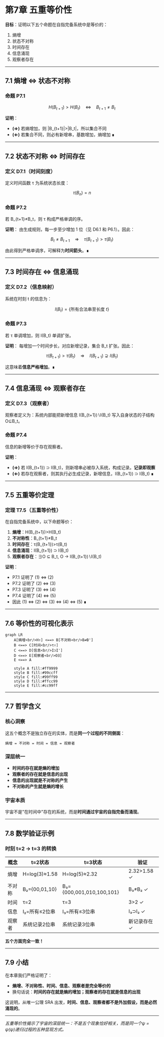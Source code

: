 # 第7章 五重等价性

**目标**：证明以下五个命题在自指完备系统中是等价的：
1. 熵增
2. 状态不对称
3. 时间存在
4. 信息涌现
5. 观察者存在

---

## 7.1 熵增 ⇔ 状态不对称

### 命题 P7.1
```math
H(B_{t+1}) > H(B_t) \quad \Leftrightarrow \quad B_{t+1} \neq B_t
```

**证明**：
- **(⇒)** 若熵增加，则 |B_{t+1}|>|B_t|，所以集合不同
- **(⇐)** 若集合不同，则必有新增串，基数增加，熵增加 ∎

---

## 7.2 状态不对称 ⇔ 时间存在

### 定义 D7.1（时间刻度）
定义时间函数 τ 为系统状态长度：

```math
\tau(B_n) = n
```

### 命题 P7.2
若 B_{t+1}≠B_t，则 τ 构成严格单调的序。

**证明**：
由生成规则，每一步至少增加 1 位（见 D6.1 和 P6.1）。因此：

```math
B_t \neq B_{t+1} \quad \Rightarrow \quad \tau(B_{t+1}) > \tau(B_t)
```

由此得到严格单调序，可解释为**时间箭头**。∎

---

## 7.3 时间存在 ⇔ 信息涌现

### 定义 D7.2（信息映射）
系统在时刻 t 的信息为：

```math
I(B_t) = \{\text{所有合法串至长度 } t\}
```

### 命题 P7.3
若 τ 单调增加，则 I(B_t) 单调扩张。

**证明**：
每增加一个时间步长，对应新增记录，集合 B_t 扩张。因此：

```math
\tau(B_{t+1})>\tau(B_t) \quad \Rightarrow \quad I(B_{t+1}) \supsetneq I(B_t)
```

这意味着**信息严格增加**。∎

---

## 7.4 信息涌现 ⇔ 观察者存在

### 定义 D7.3（观察者）
观察者定义为：系统内部能把新增信息 I(B_{t+1})∖I(B_t) 写入自身状态的子结构 O⊆B_t。

### 命题 P7.4
信息的新增等价于存在观察者。

**证明**：
- **(⇒)** 若 I(B_{t+1}) ⊃ I(B_t)，则新增串必被存入系统，构成记录。**记录即观察**
- **(⇐)** 若存在观察者，则其执行必生成记录，新增信息，I(B_{t+1}) ⊃ I(B_t) ∎

---

## 7.5 五重等价定理

### 定理 T7.5（五重等价性）
在自指完备系统中，以下命题等价：

1. **熵增**：H(B_{t+1})>H(B_t)
2. **不对称性**：B_{t+1}≠B_t  
3. **时间存在**：τ(B_{t+1})>τ(B_t)
4. **信息涌现**：I(B_{t+1}) ⊃ I(B_t)
5. **观察者存在**：∃O ⊆ B_t, O → I(B_{t+1})∖I(B_t)

**证明**：
- P7.1 证明了 (1) ⇔ (2)
- P7.2 证明了 (2) ⇔ (3)  
- P7.3 证明了 (3) ⇔ (4)
- P7.4 证明了 (4) ⇔ (5)
- 因此 (1) ⇔ (2) ⇔ (3) ⇔ (4) ⇔ (5) ∎

---

## 7.6 等价性的可视化表示

```mermaid
graph LR
    A[熵增<br/>H↑] <==> B[不对称<br/>B≠B']
    B <==> C[时间<br/>τ↑]  
    C <==> D[信息<br/>I⊃I']
    D <==> E[观察者<br/>O∃]
    E <==> A
    
    style A fill:#ff9999
    style B fill:#99ccff  
    style C fill:#99ff99
    style D fill:#ffcc99
    style E fill:#cc99ff
```

---

## 7.7 哲学含义

### 核心洞察
这五个概念不是独立存在的实体，而是**同一个过程的不同侧面**：

```
熵增 = 不对称 = 时间 = 信息 = 观察者
```

### 深层统一
- **时间的存在就是熵的增加**
- **观察者的存在就是信息的出现**  
- **信息的出现就是不对称的产生**
- **不对称的产生就是熵的增长**

### 宇宙本质
宇宙不是"在时间中"存在的系统，而是**时间通过宇宙的自指完备而涌现**。

---

## 7.8 数学验证示例

### 时刻 t=2 → t=3 的转换

| 概念 | t=2状态 | t=3状态 | 验证 |
|------|---------|---------|------|
| 熵增 | H=log(3)≈1.58 | H=log(5)≈2.32 | 2.32>1.58 ✓ |
| 不对称 | B₂={00,01,10} | B₃={000,001,010,100,101} | B₃≠B₂ ✓ |
| 时间 | τ=2 | τ=3 | 3>2 ✓ |
| 信息 | I₂=所有≤2位串 | I₃=所有≤3位串 | I₃⊃I₂ ✓ |
| 观察者 | 系统记录2位串 | 系统记录3位串 | 新记录存在 ✓ |

**五个方面完全一致！**

---

## 7.9 小结

在本章我们严格证明了：

- **熵增、不对称性、时间、信息、观察者是完全等价的**
- 换句话说：**时间的存在就是熵的增加；观察者的存在就是信息的出现**

这说明，从唯一公理 SRA 出发，**时间、信息、观察者都不是外加假设，而是必然涌现的**。

---

*五重等价性揭示了宇宙的深层统一：不是五个现象恰好相关，而是同一个ψ = ψ(ψ)递归过程的五种显现方式。*